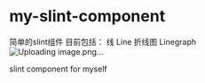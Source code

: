 # my-slint-component
简单的slint组件
目前包括：
线 Line
折线图 Linegraph
![Uploading image.png…]()

slint component for myself
